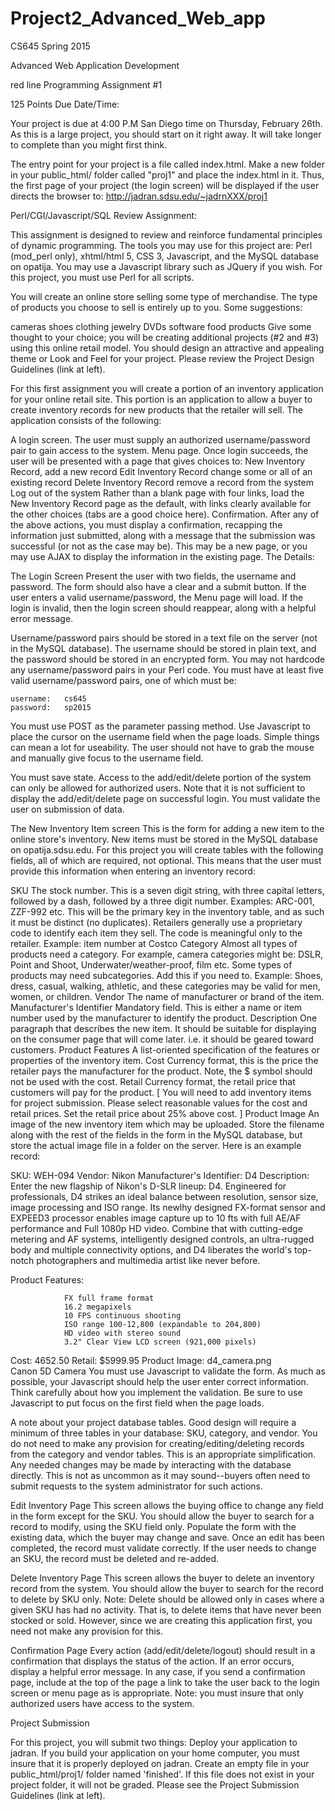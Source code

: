 # Project2_Advanced_Web_app

CS645 Spring 2015

Advanced Web Application Development

red line
Programming Assignment #1

125 Points
Due Date/Time:

Your project is due at 4:00 P.M San Diego time on Thursday, February 26th. As this is a large project, you should start on it right away. It will take longer to complete than you might first think.

The entry point for your project is a file called index.html. Make a new folder in your public_html/ folder called "proj1" and place the index.html in it. Thus, the first page of your project (the login screen) will be displayed if the user directs the browser to: http://jadran.sdsu.edu/~jadrnXXX/proj1

Perl/CGI/Javascript/SQL Review Assignment:

This assignment is designed to review and reinforce fundamental principles of dynamic programming. The tools you may use for this project are: Perl (mod_perl only), xhtml/html 5, CSS 3, Javascript, and the MySQL database on opatija. You may use a Javascript library such as JQuery if you wish. For this project, you must use Perl for all scripts.

You will create an online store selling some type of merchandise. The type of products you choose to sell is entirely up to you. Some suggestions:

cameras
shoes
clothing
jewelry
DVDs
software
food products
Give some thought to your choice; you will be creating additional projects (#2 and #3) using this online retail model. You should design an attractive and appealing theme or Look and Feel for your project. Please review the Project Design Guidelines (link at left).

For this first assignment you will create a portion of an inventory application for your online retail site. This portion is an application to allow a buyer to create inventory records for new products that the retailer will sell. The application consists of the following:

A login screen.   The user must supply an authorized username/password pair to gain access to the system.
Menu page.   Once login succeeds, the user will be presented with a page that gives choices to:
New Inventory Record, add a new record
Edit Inventory Record change some or all of an existing record
Delete Inventory Record remove a record from the system
Log out of the system
Rather than a blank page with four links, load the New Inventory Record page as the default, with links clearly available for the other choices (tabs are a good choice here).
Confirmation.   After any of the above actions, you must display a confirmation, recapping the information just submitted, along with a message that the submission was successful (or not as the case may be). This may be a new page, or you may use AJAX to display the information in the existing page.
The Details:

The Login Screen
Present the user with two fields, the username and password. The form should also have a clear and a submit button. If the user enters a valid username/password, the Menu page will load. If the login is invalid, then the login screen should reappear, along with a helpful error message.

Username/password pairs should be stored in a text file on the server (not in the MySQL database). The username should be stored in plain text, and the password should be stored in an encrypted form. You may not hardcode any username/password pairs in your Perl code. You must have at least five valid username/password pairs, one of which must be:

    username:   cs645
    password:   sp2015
    
You must use POST as the parameter passing method. Use Javascript to place the cursor on the username field when the page loads. Simple things can mean a lot for useability. The user should not have to grab the mouse and manually give focus to the username field.

You must save state. Access to the add/edit/delete portion of the system can only be allowed for authorized users. Note that it is not sufficient to display the add/edit/delete page on successful login. You must validate the user on submission of data.

The New Inventory Item screen
This is the form for adding a new item to the online store's inventory. New items must be stored in the MySQL database on opatija.sdsu.edu. For this project you will create tables with the following fields, all of which are required, not optional. This means that the user must provide this information when entering an inventory record:

SKU The stock number. This is a seven digit string, with three capital letters, followed by a dash, followed by a three digit number. Examples: ARC-001, ZZF-992 etc. This will be the primary key in the inventory table, and as such it must be distinct (no duplicates). Retailers generally use a proprietary code to identify each item they sell. The code is meaningful only to the retailer. Example: item number at Costco
Category Almost all types of products need a category. For example, camera categories might be: DSLR, Point and Shoot, Underwater/weather-proof, film etc. Some types of products may need subcategories. Add this if you need to. Example: Shoes, dress, casual, walking, athletic, and these categories may be valid for men, women, or children.
Vendor The name of manufacturer or brand of the item.
Manufacturer's Identifier Mandatory field. This is either a name or item number used by the manufacturer to identify the product.
Description One paragraph that describes the new item. It should be suitable for displaying on the consumer page that will come later. i.e. it should be geared toward customers.
Product Features A list-oriented specification of the features or properties of the inventory item.
Cost Currency format, this is the price the retailer pays the manufacturer for the product. Note, the $ symbol should not be used with the cost.
Retail Currency format, the retail price that customers will pay for the product. [ You will need to add inventory items for project submission. Please select reasonable values for the cost and retail prices. Set the retail price about 25% above cost. ]
Product Image An image of the new inventory item which may be uploaded. Store the filename along with the rest of the fields in the form in the MySQL database, but store the actual image file in a folder on the server.
Here is an example record:

SKU:    WEH-094
Vendor: Nikon 
Manufacturer's Identifier:  D4
Description:    Enter the new flagship of Nikon's D-SLR lineup:  D4.  Engineered for
                professionals, D4 strikes an ideal balance between resolution, sensor
                size, image processing and ISO range.  Its newlhy designed FX-format
                sensor and EXPEED3 processor enables image capture up to 10 fts with
                full AE/AF performance and Full 1080p HD video.  Combine that with
                cutting-edge metering and AF systems, intelligently designed controls,
                an ultra-rugged body and multiple connectivity options, and D4 liberates
                the world's top-notch photographers and multimedia artist like never before.


Product Features:  

                FX full frame format
                16.2 megapixels
                10 FPS continuous shooting
                ISO range 100-12,800 (expandable to 204,800)
                HD video with stereo sound
                3.2" Clear View LCD screen (921,000 pixels)
                    
Cost:   4652.50
Retail: $5999.95
Product Image:  d4_camera.png  
Canon 5D Camera
You must use Javascript to validate the form. As much as possible, your Javascript should help the user enter correct information. Think carefully about how you implement the validation. Be sure to use Javascript to put focus on the first field when the page loads.

A note about your project database tables. Good design will require a minimum of three tables in your database: SKU, category, and vendor. You do not need to make any provision for creating/editing/deleting records from the category and vendor tables. This is an appropriate simplification. Any needed changes may be made by interacting with the database directly. This is not as uncommon as it may sound--buyers often need to submit requests to the system administrator for such actions.

Edit Inventory Page
This screen allows the buying office to change any field in the form except for the SKU. You should allow the buyer to search for a record to modify, using the SKU field only. Populate the form with the existing data, which the buyer may change and save. Once an edit has been completed, the record must validate correctly. If the user needs to change an SKU, the record must be deleted and re-added.

Delete Inventory Page
This screen allows the buyer to delete an inventory record from the system. You should allow the buyer to search for the record to delete by SKU only. Note: Delete should be allowed only in cases where a given SKU has had no activity. That is, to delete items that have never been stocked or sold. However, since we are creating this application first, you need not make any provision for this.

Confirmation Page
Every action (add/edit/delete/logout) should result in a confirmation that displays the status of the action. If an error occurs, display a helpful error message. In any case, if you send a confirmation page, include at the top of the page a link to take the user back to the login screen or menu page as is appropriate. Note: you must insure that only authorized users have access to the system.

Project Submission

For this project, you will submit two things:
Deploy your application to jadran. If you build your application on your home computer, you must insure that it is properly deployed on jadran.
Create an empty file in your public_html/proj1/ folder named 'finished'. If this file does not exist in your project folder, it will not be graded. Please see the Project Submission Guidelines (link at left).
